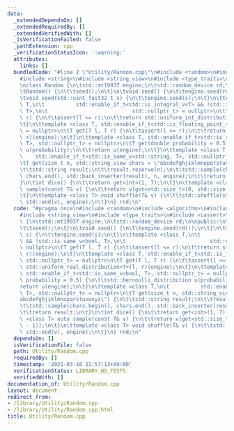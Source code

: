 ```yaml
---
data:
  _extendedDependsOn: []
  _extendedRequiredBy: []
  _extendedVerifiedWith: []
  _isVerificationFailed: false
  _pathExtension: cpp
  _verificationStatusIcon: ':warning:'
  attributes:
    links: []
  bundledCode: "#line 2 \"Utility/Random.cpp\"\n#include <random>\n#include <algorithm>\n\
    #include <string>\n#include <string_view>\n#include <type_traits>\n#include <cassert>\n\
    \nclass Random {\n\tstd::mt19937 engine;\n\tstd::random_device rd;\n\npublic:\n\
    \tRandom() {\n\t\tseed();\n\t}\n\tvoid seed() {\n\t\tengine.seed(rd());\n\t}\n\
    \tvoid seed(std::uint_fast32_t s) {\n\t\tengine.seed(s);\n\t}\n\ttemplate <class\
    \ T,\n\t          std::enable_if_t<std::is_integral_v<T> && !std::is_same_v<bool,\
    \ T>,\n\t                           std::nullptr_t> = nullptr>\n\tT get(T l, T\
    \ r) {\n\t\tassert(l <= r);\n\t\treturn std::uniform_int_distribution<T>(l, r)(engine);\n\
    \t}\n\ttemplate <class T, std::enable_if_t<std::is_floating_point_v<T>, std::nullptr_t>\
    \ = nullptr>\n\tT get(T l, T r) {\n\t\tassert(l <= r);\n\t\treturn std::uniform_real_distribution<T>(l,\
    \ r)(engine);\n\t}\n\ttemplate <class T, std::enable_if_t<std::is_same_v<bool,\
    \ T>, std::nullptr_t> = nullptr>\n\tT get(double probability = 0.5) {\n\t\tstd::bernoulli_distribution\
    \ u(probability);\n\t\treturn u(engine);\n\t}\n\ttemplate <class T,\n\t      \
    \    std::enable_if_t<std::is_same_v<std::string, T>, std::nullptr_t> = nullptr>\n\
    \tT get(size_t n, std::string_view chars = \"abcdefghjiklmnopqrstuvwxyz\") {\n\
    \t\tstd::string result;\n\t\tresult.reserve(n);\n\t\tstd::sample(chars.begin(),\
    \ chars.end(), std::back_inserter(result), n, engine);\n\t\treturn result;\n\t\
    }\n\tint dice() {\n\t\treturn get<int>(1, 7);\n\t}\n\ttemplate <class T> auto\
    \ sample(const T& v) {\n\t\treturn v[get<std::size_t>(0, std::size(v) - 1)];\n\
    \t}\n\ttemplate <class T> void shuffle(T& v) {\n\t\tstd::shuffle(std::begin(v),\
    \ std::end(v), engine);\n\t}\n} rnd;\n"
  code: "#pragma once\n#include <random>\n#include <algorithm>\n#include <string>\n\
    #include <string_view>\n#include <type_traits>\n#include <cassert>\n\nclass Random\
    \ {\n\tstd::mt19937 engine;\n\tstd::random_device rd;\n\npublic:\n\tRandom() {\n\
    \t\tseed();\n\t}\n\tvoid seed() {\n\t\tengine.seed(rd());\n\t}\n\tvoid seed(std::uint_fast32_t\
    \ s) {\n\t\tengine.seed(s);\n\t}\n\ttemplate <class T,\n\t          std::enable_if_t<std::is_integral_v<T>\
    \ && !std::is_same_v<bool, T>,\n\t                           std::nullptr_t> =\
    \ nullptr>\n\tT get(T l, T r) {\n\t\tassert(l <= r);\n\t\treturn std::uniform_int_distribution<T>(l,\
    \ r)(engine);\n\t}\n\ttemplate <class T, std::enable_if_t<std::is_floating_point_v<T>,\
    \ std::nullptr_t> = nullptr>\n\tT get(T l, T r) {\n\t\tassert(l <= r);\n\t\treturn\
    \ std::uniform_real_distribution<T>(l, r)(engine);\n\t}\n\ttemplate <class T,\
    \ std::enable_if_t<std::is_same_v<bool, T>, std::nullptr_t> = nullptr>\n\tT get(double\
    \ probability = 0.5) {\n\t\tstd::bernoulli_distribution u(probability);\n\t\t\
    return u(engine);\n\t}\n\ttemplate <class T,\n\t          std::enable_if_t<std::is_same_v<std::string,\
    \ T>, std::nullptr_t> = nullptr>\n\tT get(size_t n, std::string_view chars = \"\
    abcdefghjiklmnopqrstuvwxyz\") {\n\t\tstd::string result;\n\t\tresult.reserve(n);\n\
    \t\tstd::sample(chars.begin(), chars.end(), std::back_inserter(result), n, engine);\n\
    \t\treturn result;\n\t}\n\tint dice() {\n\t\treturn get<int>(1, 7);\n\t}\n\ttemplate\
    \ <class T> auto sample(const T& v) {\n\t\treturn v[get<std::size_t>(0, std::size(v)\
    \ - 1)];\n\t}\n\ttemplate <class T> void shuffle(T& v) {\n\t\tstd::shuffle(std::begin(v),\
    \ std::end(v), engine);\n\t}\n} rnd;\n"
  dependsOn: []
  isVerificationFile: false
  path: Utility/Random.cpp
  requiredBy: []
  timestamp: '2021-03-10 22:57:13+09:00'
  verificationStatus: LIBRARY_NO_TESTS
  verifiedWith: []
documentation_of: Utility/Random.cpp
layout: document
redirect_from:
- /library/Utility/Random.cpp
- /library/Utility/Random.cpp.html
title: Utility/Random.cpp
---
```

